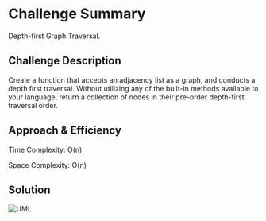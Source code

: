 # Challenge Summary

Depth-first Graph Traversal.

## Challenge Description

Create a function that accepts an adjacency list as a graph, and conducts a depth first traversal.
Without utilizing any of the built-in methods available to your language, return a collection of nodes in their pre-order depth-first traversal order.

## Approach & Efficiency

Time Complexity: O(n)

Space Complexity: O(n)

## Solution

![UML](https://raw.githubusercontent.com/JoelMWatson/data-structures-and-algorithms/master/assets/depth-first-cc.jpg)
